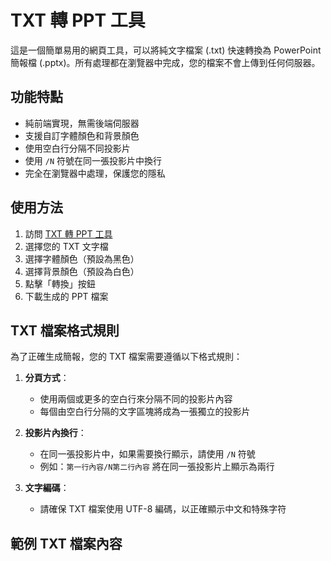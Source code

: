 # TXT 轉 PPT 工具

這是一個簡單易用的網頁工具，可以將純文字檔案 (.txt) 快速轉換為 PowerPoint 簡報檔 (.pptx)。所有處理都在瀏覽器中完成，您的檔案不會上傳到任何伺服器。

## 功能特點

- 純前端實現，無需後端伺服器
- 支援自訂字體顏色和背景顏色
- 使用空白行分隔不同投影片
- 使用 `/N` 符號在同一張投影片中換行
- 完全在瀏覽器中處理，保護您的隱私

## 使用方法

1. 訪問 [TXT 轉 PPT 工具](https://zootree2025.github.io/2025begine/)
2.  選擇您的 TXT 文字檔
3. 選擇字體顏色（預設為黑色）
4. 選擇背景顏色（預設為白色）
5. 點擊「轉換」按鈕
6. 下載生成的 PPT 檔案

## TXT 檔案格式規則

為了正確生成簡報，您的 TXT 檔案需要遵循以下格式規則：

1. **分頁方式**：
   - 使用兩個或更多的空白行來分隔不同的投影片內容
   - 每個由空白行分隔的文字區塊將成為一張獨立的投影片

2. **投影片內換行**：
   - 在同一張投影片中，如果需要換行顯示，請使用 `/N` 符號
   - 例如：`第一行內容/N第二行內容` 將在同一張投影片上顯示為兩行

3. **文字編碼**：
   - 請確保 TXT 檔案使用 UTF-8 編碼，以正確顯示中文和特殊字符

## 範例 TXT 檔案內容
